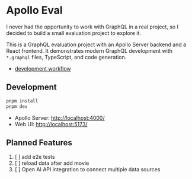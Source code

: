# Apollo Eval

I never had the opportunity to work with GraphQL in a real project, so I decided to build a small evaluation project to explore it.

This is a GraphQL evaluation project with an Apollo Server backend and a React frontend. It demonstrates modern GraphQL development with `*.graphql` files, TypeScript, and code generation.

- [development workflow](projects/README.md)

## Development

```sh
pnpm install
pnpm dev
```

- Apollo Server: [http://localhost:4000/](http://localhost:4000/)
- Web UI: [http://localhost:5173/](http://localhost:5173/)

## Planned Features

1. [ ] add e2e tests
1. [ ] reload data after add movie
1. [ ] Open AI API integration to connect multiple data sources
